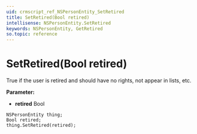```yaml
---
uid: crmscript_ref_NSPersonEntity_SetRetired
title: SetRetired(Bool retired)
intellisense: NSPersonEntity.SetRetired
keywords: NSPersonEntity, GetRetired
so.topic: reference
---
```


# SetRetired(Bool retired)

True if the user is retired and should have no rights, not appear in lists, etc.

**Parameter:** 
* **retired** Bool

```crmscript
NSPersonEntity thing;
Bool retired;
thing.SetRetired(retired);
```


